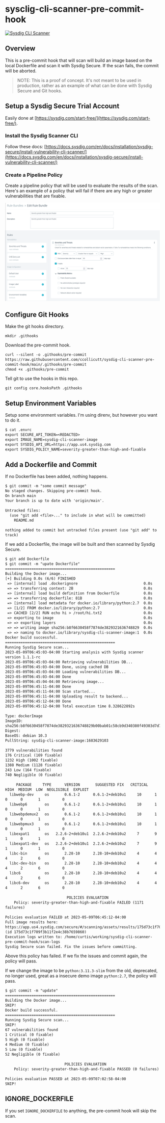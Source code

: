 # sysclig-cli-scanner-pre-commit-hook

[![Sysdig CLI Scanner](https://github.com/ccollicutt/sysdig-cli-scanner-pre-commit-hook/actions/workflows/sysdig_cli_scanner.yml/badge.svg)](https://github.com/ccollicutt/sysdig-cli-scanner-pre-commit-hook/actions/workflows/sysdig_cli_scanner.yml)

## Overview

This is a pre-commit hook that will scan will build an image based on the local Dockerfile and scan it with Sysdig Secure. If the scan fails, the commit will be aborted.

>NOTE: This is a proof of concept. It's not meant to be used in production, rather as an example of what can be done with Sysdig Secure and Git hooks.


## Setup a Sysdig Secure Trial Account

Easily done at [https://sysdig.com/start-free/](https://sysdig.com/start-free/).

### Install the Sysdig Scanner CLI

Follow these docs: [https://docs.sysdig.com/en/docs/installation/sysdig-secure/install-vulnerability-cli-scanner/](https://docs.sysdig.com/en/docs/installation/sysdig-secure/install-vulnerability-cli-scanner/)

### Create a Pipeline Policy

Create a pipeline policy that will be used to evaluate the results of the scan. Here's an example of a policy that will fail if there are any high or greater vulnerabilities that are fixable.

![pipeline policy](/img/pipeline-policy.jpg)


## Configure Git Hooks

Make the git hooks directory.

```
mkdir .githooks
```

Download the pre-commit hook.

```
curl --silent -o .githooks/pre-commit https://raw.githubusercontent.com/ccollicutt/sysdig-cli-scanner-pre-commit-hook/main/.githooks/pre-commit
chmod +x .githooks/pre-commit
```

Tell git to use the hooks in this repo.

```
git config core.hooksPath .githooks
```

## Setup Environment Variables

Setup some environment variables. I'm using direnv, but however you want to do it.

```
$ cat .envrc 
export SECURE_API_TOKEN=<REDACTED>
export IMAGE_NAME=sysdig-cli-scanner-image
export SYSDIG_API_URL=https://app.us4.sysdig.com
export SYSDIG_POLICY_NAME=severity-greater-than-high-and-fixable
```

## Add a Dockerfile and Commit

If no Dockerfile has been added, nothing happens.

```
$ git commit -m "some commit message"
No staged changes. Skipping pre-commit hook.
On branch main
Your branch is up to date with 'origin/main'.

Untracked files:
  (use "git add <file>..." to include in what will be committed)
	README.md

nothing added to commit but untracked files present (use "git add" to track)
```

If we add a Dockerfile, the image will be built and then scanned by Sysdig Secure.

```
$ git add Dockerfile
$ git commit -m "upate Dockerfile"
==================================================
Building the Docker image...
[+] Building 0.0s (6/6) FINISHED                                    
 => [internal] load .dockerignore                              0.0s
 => => transferring context: 2B                                0.0s
 => [internal] load build definition from Dockerfile           0.0s
 => => transferring dockerfile: 81B                            0.0s
 => [internal] load metadata for docker.io/library/python:2.7  0.0s
 => [1/2] FROM docker.io/library/python:2.7                    0.0s
 => CACHED [2/2] RUN echo hi > /root/hi.txt2                   0.0s
 => exporting to image                                         0.0s
 => => exporting layers                                        0.0s
 => => writing image sha256:b8f6630458f7874de3829321636748829  0.0s
 => => naming to docker.io/library/sysdig-cli-scanner-image:1  0.0s
Docker build successful.
==================================================
Running Sysdig Secure scan...
2023-05-09T06:45:03-04:00 Starting analysis with Sysdig scanner version 1.1.1-rc
2023-05-09T06:45:03-04:00 Retrieving vulnerabilities DB...
2023-05-09T06:45:03-04:00 Done, using cached DB
2023-05-09T06:45:03-04:00 Loading vulnerabilities DB...
2023-05-09T06:45:03-04:00 Done
2023-05-09T06:45:04-04:00 Retrieving image...
2023-05-09T06:45:11-04:00 Done
2023-05-09T06:45:11-04:00 Scan started...
2023-05-09T06:45:11-04:00 Uploading result to backend...
2023-05-09T06:45:12-04:00 Done
2023-05-09T06:45:12-04:00 Total execution time 8.328622892s

Type: dockerImage
ImageID: sha256:b8f6630458f7874de3829321636748829b00bab01c58cb9d340380f49303d7d7
Digest: 
BaseOS: debian 10.3
PullString: sysdig-cli-scanner-image:1683629103

3779 vulnerabilities found
176 Critical (169 fixable)
1232 High (1002 fixable)
1388 Medium (1128 fixable)
243 Low (164 fixable)
740 Negligible (0 fixable)

     PACKAGE     TYPE      VERSION       SUGGESTED FIX   CRITICAL  HIGH  MEDIUM  LOW  NEGLIGIBLE  EXPLOIT  
  libwebp-dev     os       0.6.1-2      0.6.1-2+deb10u1     10      1      0      0       1          0     
  libwebp6        os       0.6.1-2      0.6.1-2+deb10u1     10      1      0      0       1          0     
  libwebpdemux2   os       0.6.1-2      0.6.1-2+deb10u1     10      1      0      0       1          0     
  libwebpmux3     os       0.6.1-2      0.6.1-2+deb10u1     10      1      0      0       1          0     
  libexpat1       os   2.2.6-2+deb10u1  2.2.6-2+deb10u2     7       9      1      0       1          0     
  libexpat1-dev   os   2.2.6-2+deb10u1  2.2.6-2+deb10u2     7       9      1      0       1          0     
  libc-bin        os       2.28-10      2.28-10+deb10u2     4       4      4      2       6          0     
  libc-dev-bin    os       2.28-10      2.28-10+deb10u2     4       4      4      2       6          0     
  libc6           os       2.28-10      2.28-10+deb10u2     4       4      4      2       6          0     
  libc6-dev       os       2.28-10      2.28-10+deb10u2     4       4      4      2       6          0     

                            POLICIES EVALUATION
    Policy: severity-greater-than-high-and-fixable FAILED (1171 failures)

Policies evaluation FAILED at 2023-05-09T06:45:12-04:00
Full image results here: https://app.us4.sysdig.com/secure/#/scanning/assets/results/175d73c1f709f3b11f2e4c38b7659860/overview (id 175d73c1f709f3b11f2e4c38b7659860)
Execution logs written to: /home/curtis/working/sysdig-cli-scanner-pre-commit-hook/scan-logs
Sysdig Secure scan failed. Fix the issues before committing.
```

Above this policy has failed. If we fix the issues and commit again, the policy will pass.

If we change the image to be `python:3.11.3-slim` from the old, deprecated, no longer used, great as a insecure demo image `python:2.7`, the policy will pass.

```
$ git commit -m "update"
==================================================
Building the Docker image...
SNIP!
Docker build successful.
==================================================
Running Sysdig Secure scan...
SNIP!
67 vulnerabilities found
1 Critical (0 fixable)
5 High (0 fixable)
4 Medium (0 fixable)
5 Low (0 fixable)
52 Negligible (0 fixable)

                           POLICIES EVALUATION
    Policy: severity-greater-than-high-and-fixable PASSED (0 failures)

Policies evaluation PASSED at 2023-05-09T07:02:58-04:00
SNIP!
```

## IGNORE_DOCKERFILE

If you set `IGNORE_DOCKERFILE` to anything, the pre-commit hook will skip the scan.
